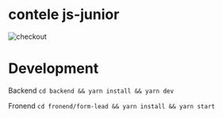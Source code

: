 # contele js-junior

![checkout](http://images.contelege.com.br/checkout.png)

# Development

Backend
`cd backend && yarn install && yarn dev`

Fronend
`cd fronend/form-lead && yarn install && yarn start`
